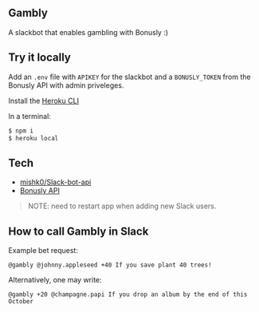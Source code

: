 Gambly
---

A slackbot that enables gambling with Bonusly :)

Try it locally
---
Add an `.env` file with `APIKEY` for the slackbot and a `BONUSLY_TOKEN` from the Bonusly API with admin priveleges.

Install the [Heroku CLI](https://devcenter.heroku.com/articles/heroku-cli)

In a terminal:
```bash
$ npm i
$ heroku local
```


Tech
---

- [mishk0/Slack-bot-api](https://github.com/mishk0/slack-bot-api)
- [Bonusly API](https://bonusly.docs.apiary.io/#)

> NOTE: need to restart app when adding new Slack users.


How to call Gambly in Slack
---
Example bet request:

```@gambly @johnny.appleseed +40 If you save plant 40 trees!```

Alternatively, one may write:

```@gambly +20 @champagne.papi If you drop an album by the end of this October```

